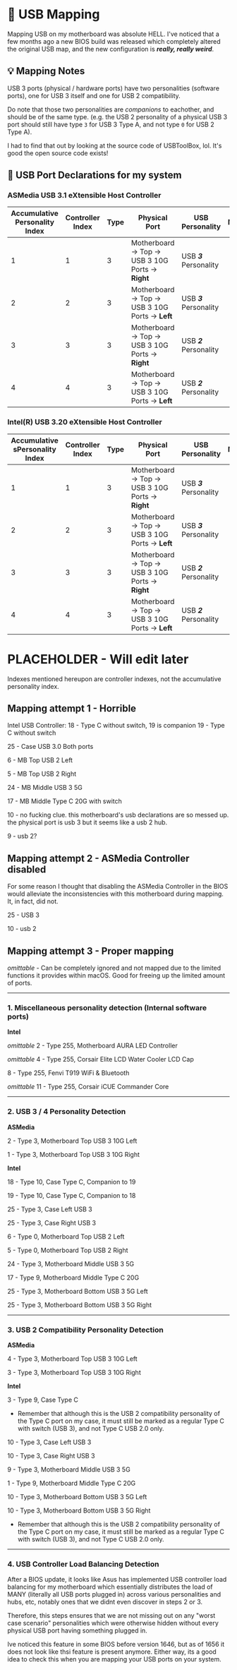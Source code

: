 # 🔌 USB Mapping
Mapping USB on my motherboard was absolute HELL. I've noticed that a few months ago a new BIOS build was released which completely altered the original USB map, and the new configuration is ***really, really weird***.

## 💡 Mapping Notes
USB 3 ports (physical / hardware ports) have two personalities (software ports), one for USB 3 itself and one for USB 2 compatibility.

Do note that those two personalities are *companions* to eachother, and should be of the same type. (e.g. the USB 2 personality of a physical USB 3 port should still have type `3` for USB 3 Type A, and not type `0` for USB 2 Type A).

I had to find that out by looking at the source code of USBToolBox, lol. It's good the open source code exists!

## 🔨 USB Port Declarations for my system
### ASMedia USB 3.1 eXtensible Host Controller
| Accumulative Personality Index | Controller Index | Type | Physical Port                                      | USB Personality         | Notes |
|-------------------|------------------|------|----------------------------------------------------|-------------------------|-|
| 1                 | 1                | 3    | Motherboard -> Top -> USB 3 10G Ports -> **Right** | USB ***3*** Personality | |
| 2                 | 2                | 3    | Motherboard -> Top -> USB 3 10G Ports -> **Left**  | USB ***3*** Personality | |
| 3                 | 3                | 3    | Motherboard -> Top -> USB 3 10G Ports -> **Right** | USB ***2*** Personality | |
| 4                 | 4                | 3    | Motherboard -> Top -> USB 3 10G Ports -> **Left**  | USB ***2*** Personality | |

### Intel(R) USB 3.20 eXtensible Host Controller
| Accumulative sPersonality Index | Controller Index | Type | Physical Port                                      | USB Personality         | Notes |
|-------------------|------------------|------|----------------------------------------------------|-------------------------|-|
| 1                 | 1                | 3    | Motherboard -> Top -> USB 3 10G Ports -> **Right** | USB ***3*** Personality | |
| 2                 | 2                | 3    | Motherboard -> Top -> USB 3 10G Ports -> **Left**  | USB ***3*** Personality | |
| 3                 | 3                | 3    | Motherboard -> Top -> USB 3 10G Ports -> **Right** | USB ***2*** Personality | |
| 4                 | 4                | 3    | Motherboard -> Top -> USB 3 10G Ports -> **Left**  | USB ***2*** Personality | |

# PLACEHOLDER - Will edit later
Indexes mentioned hereupon are controller indexes, not the accumulative personality index.

## Mapping attempt 1 - Horrible
Intel USB Controller:
18 - Type C without switch, 19 is companion
19 - Type C without switch

25 - Case USB 3.0 Both ports

6 - MB Top USB 2 Left

5 - MB Top USB 2 Right

24 - MB Middle USB 3 5G

17 - MB Middle Type C 20G with switch

10 - no fucking clue. this motherboard's usb declarations are so messed up. the physical port is usb 3 but it seems like a usb 2 hub. 

9 - usb 2?

## Mapping attempt 2 - ASMedia Controller disabled
For some reason I thought that disabling the ASMedia Controller in the BIOS would alleviate the inconsistencies with this motherboard during mapping. It, in fact, did not.

25 - USB 3

10 - usb 2

## Mapping attempt 3 - Proper mapping
*omittable* - Can be completely ignored and not mapped due to the limited functions it provides within macOS. Good for freeing up the limited amount of ports.

----------

### 1. Miscellaneous personality detection (Internal software ports)
**Intel**

*omittable* 2 - Type 255, Motherboard AURA LED Controller

*omittable* 4 - Type 255, Corsair Elite LCD Water Cooler LCD Cap

8 - Type 255, Fenvi T919 WiFi & Bluetooth

*omittable* 11 - Type 255, Corsair iCUE Commander Core

----------

### 2. USB 3 / 4 Personality Detection
**ASMedia**

2 - Type 3, Motherboard Top USB 3 10G Left

1 - Type 3, Motherboard Top USB 3 10G Right



**Intel**

18 - Type 10, Case Type C, Companion to 19

19 - Type 10, Case Type C, Companion to 18

25 - Type 3, Case Left USB 3

25 - Type 3, Case Right USB 3

6 - Type 0, Motherboard Top USB 2 Left

5 - Type 0, Motherboard Top USB 2 Right

24 - Type 3, Motherboard Middle USB 3 5G

17 - Type 9, Motherboard Middle Type C 20G

25 - Type 3, Motherboard Bottom USB 3 5G Left

25 - Type 3, Motherboard Bottom USB 3 5G Right

----------

### 3. USB 2 Compatibility Personality Detection
**ASMedia**

4 - Type 3, Motherboard Top USB 3 10G Left

3 - Type 3, Motherboard Top USB 3 10G Right

**Intel**

3 - Type 9, Case Type C

- Remember that although this is the USB 2 compatibility personality of the Type C port on my case, it must still be marked as a regular Type C with switch (USB 3), and not Type C USB 2.0 only.

10 - Type 3, Case Left USB 3

10 - Type 3, Case Right USB 3

9 - Type 3, Motherboard Middle USB 3 5G

1 - Type 9, Motherboard Middle Type C 20G

10 - Type 3, Motherboard Bottom USB 3 5G Left

10 - Type 3, Motherboard Bottom USB 3 5G Right

- Remember that although this is the USB 2 compatibility personality of the Type C port on my case, it must still be marked as a regular Type C with switch (USB 3), and not Type C USB 2.0 only.

----------

### 4. USB Controller Load Balancing Detection
After a BIOS update, it looks like Asus has implemented USB controller load balancing for my motherboard which essentially distributes the load of MANY (literally all USB ports plugged in) across various personalities and hubs, etc, notably ones that we didnt even discover in steps 2 or 3.

Therefore, this steps ensures that we are not missing out on any "worst case scenario" personalities which were otherwise hidden without every physical USB port having something plugged in.

Ive noticed this feature in some BIOS before version 1646, but as of 1656 it does not look like thsi feature is present anymore. Either way, its a good idea to check this when you are mapping your USB ports on your system.